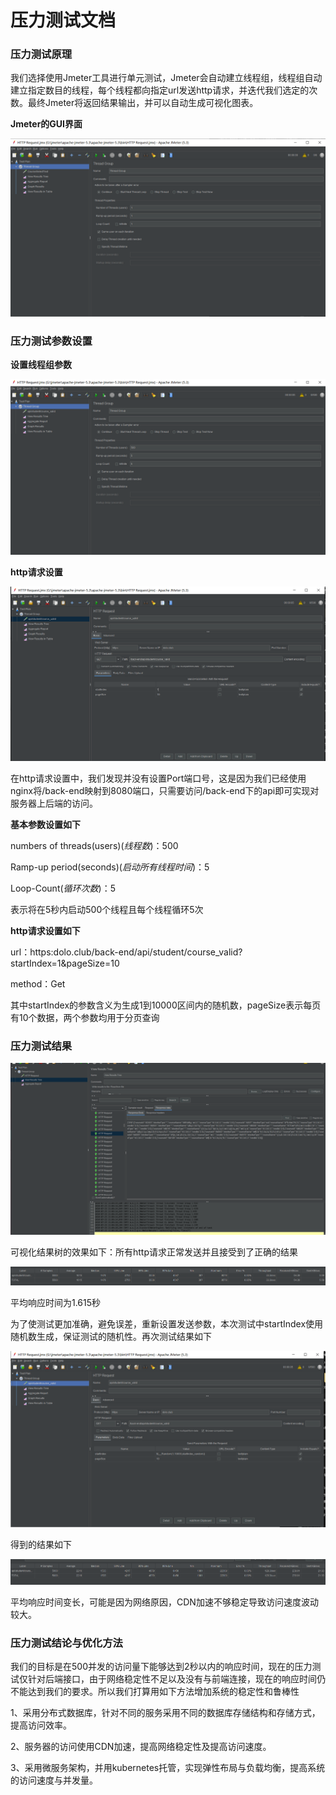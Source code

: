 # 压力测试文档

### 压力测试原理

我们选择使用Jmeter工具进行单元测试，Jmeter会自动建立线程组，线程组自动建立指定数目的线程，每个线程都向指定url发送http请求，并迭代我们选定的次数。最终Jmeter将返回结果输出，并可以自动生成可视化图表。

**Jmeter的GUI界面**

![image-20200726141504241](%E5%8E%8B%E5%8A%9B%E6%B5%8B%E8%AF%95%E6%96%87%E6%A1%A3.assets/image-20200726141504241.png)

### 压力测试参数设置

**设置线程组参数**

![image-20200726143317469](%E5%8E%8B%E5%8A%9B%E6%B5%8B%E8%AF%95%E6%96%87%E6%A1%A3.assets/image-20200726143317469.png)

**http请求设置**

![image-20200726173304194](%E5%8E%8B%E5%8A%9B%E6%B5%8B%E8%AF%95%E6%96%87%E6%A1%A3.assets/image-20200726173304194.png)

在http请求设置中，我们发现并没有设置Port端口号，这是因为我们已经使用nginx将/back-end映射到8080端口，只需要访问/back-end下的api即可实现对服务器上后端的访问。

**基本参数设置如下**

numbers of threads(users)(*线程数*)：500

Ramp-up period(seconds)(*启动所有线程时间*)：5

Loop-Count(*循环次数*)：5

表示将在5秒内启动500个线程且每个线程循环5次

**http请求设置如下**

url：https:dolo.club/back-end/api/student/course_valid?startIndex=1&pageSize=10

method：Get

其中startIndex的参数含义为生成1到10000区间内的随机数，pageSize表示每页有10个数据，两个参数均用于分页查询

### 压力测试结果

![image-20200726165547343](%E5%8E%8B%E5%8A%9B%E6%B5%8B%E8%AF%95%E6%96%87%E6%A1%A3.assets/image-20200726165547343.png)

可视化结果树的效果如下：所有http请求正常发送并且接受到了正确的结果

![image-20200726204959312](%E5%8E%8B%E5%8A%9B%E6%B5%8B%E8%AF%95%E6%96%87%E6%A1%A3.assets/image-20200726204959312.png)

平均响应时间为1.615秒

为了使测试更加准确，避免误差，重新设置发送参数，本次测试中startIndex使用随机数生成，保证测试的随机性。再次测试结果如下

![image-20200726143236889](%E5%8E%8B%E5%8A%9B%E6%B5%8B%E8%AF%95%E6%96%87%E6%A1%A3.assets/image-20200726143236889.png)

得到的结果如下

![image-20200726204917617](%E5%8E%8B%E5%8A%9B%E6%B5%8B%E8%AF%95%E6%96%87%E6%A1%A3.assets/image-20200726204917617.png)

平均响应时间变长，可能是因为网络原因，CDN加速不够稳定导致访问速度波动较大。

### 压力测试结论与优化方法

我们的目标是在500并发的访问量下能够达到2秒以内的响应时间，现在的压力测试仅针对后端接口，由于网络稳定性不足以及没有与前端连接，现在的响应时间仍不能达到我们的要求。所以我们打算用如下方法增加系统的稳定性和鲁棒性

1、采用分布式数据库，针对不同的服务采用不同的数据库存储结构和存储方式，提高访问效率。

2、服务器的访问使用CDN加速，提高网络稳定性及提高访问速度。

3、采用微服务架构，并用kubernetes托管，实现弹性布局与负载均衡，提高系统的访问速度与并发量。

